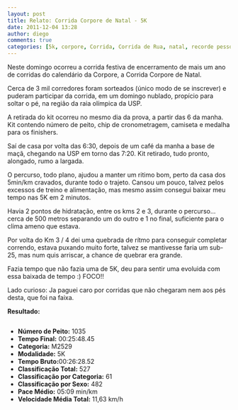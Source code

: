 ```yaml
---
layout: post
title: Relato: Corrida Corpore de Natal - 5K
date: 2011-12-04 13:28
author: diego
comments: true
categories: [5k, corpore, Corrida, Corrida de Rua, natal, recorde pessoal]
---
```

Neste domingo ocorreu a corrida festiva de encerramento de mais um ano de corridas do calendário da Corpore, a Corrida Corpore de Natal.

Cerca de 3 mil corredores foram sorteados (único modo de se inscrever) e puderam participar da corrida, em um domingo nublado, propício para soltar o pé, na região da raia olímpica da USP.

A retirada do kit ocorreu no mesmo dia da prova, a partir das 6 da manha. Kit contendo número de peito, chip de cronometragem, camiseta e medalha para os finishers.

Saí de casa por volta das 6:30, depois de um café da manha a base de maçã, chegando na USP em torno das 7:20. Kit retirado, tudo pronto, alongado, rumo a largada.

O percurso, todo plano, ajudou a manter um ritimo bom, perto da casa dos 5min/km cravados, durante todo o trajeto. Cansou um pouco, talvez pelos excessos de treino e alimentação, mas mesmo assim consegui baixar meu tempo nas 5K em 2 minutos.

Havia 2 pontos de hidratação, entre os kms 2 e 3, durante o percurso... cerca de 500 metros separando um do outro e 1 no final, suficiente para o clima ameno que estava.

Por volta do Km 3 / 4 dei uma quebrada de rítmo para conseguir completar correndo, estava puxando muito forte, talvez se mantivesse faria um sub-25, mas num quis arriscar, a chance de quebrar era grande.

Fazia tempo que não fazia uma de 5K, deu para sentir uma evoluida com essa baixada de tempo :) FOCO!!

Lado curioso: Ja paguei caro por corridas que não chegaram nem aos pés desta, que foi na faixa.

<strong>Resultado:</strong>
<div class="moldura"><a class="lightbox cboxElement" href="http://www.diegoronan.com.br/diegoronan/wp-content/uploads/2011/12/natalcorpore_2011_big.jpg"><img src="http://www.diegoronan.com.br/diegoronan/wp-content/uploads/2011/12/natalcorpore_2011.jpg" alt="" /></a></div>
<ul>
	<li><strong>Número de Peito:</strong> 1035</li>
	<li><strong>Tempo Final:</strong> 00:25:48.45</li>
	<li><strong>Categoria:</strong> M2529</li>
	<li><strong>Modalidade:</strong> 5K</li>
	<li><strong>Tempo Bruto:</strong>00:26:28.52</li>
	<li><strong>Classificação Total:</strong> 527</li>
	<li><strong>Classificação por Categoria:</strong> 61</li>
	<li><strong>Classificação por Sexo:</strong> 482</li>
	<li><strong>Pace Médio:</strong> 05:09 min/km</li>
	<li><strong> Velocidade Média Total:</strong> 11,63 km/h</li>
</ul>
&nbsp;

&nbsp;
